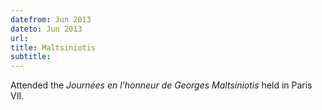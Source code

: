 ```yaml
---
datefrom: Jun 2013
dateto: Jun 2013
url: 
title: Maltsiniotis
subtitle:
---
```


Attended the _Journées en l'honneur de Georges Maltsiniotis_ held in Paris VII.
